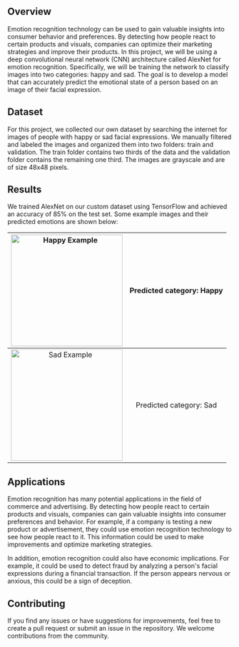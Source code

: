 ## Overview

Emotion recognition technology can be used to gain valuable insights into consumer behavior and preferences. By detecting how people react to certain products and visuals, companies can optimize their marketing strategies and improve their products. In this project, we will be using a deep convolutional neural network (CNN) architecture called AlexNet for emotion recognition. Specifically, we will be training the network to classify images into two categories: happy and sad. The goal is to develop a model that can accurately predict the emotional state of a person based on an image of their facial expression.

## Dataset

For this project, we collected our own dataset by searching the internet for images of people with happy or sad facial expressions. We manually filtered and labeled the images and organized them into two folders: train and validation. The train folder contains two thirds of the data and the validation folder contains the remaining one third. The images are grayscale and are of size 48x48 pixels.

## Results

We trained AlexNet on our custom dataset using TensorFlow and achieved an accuracy of 85% on the test set. Some example images and their predicted emotions are shown below:

<img src="https://www.allprodad.com/wp-content/uploads/2021/03/05-12-21-happy-people.jpg" alt="Happy Example" width="250"/>  |  Predicted category: Happy
:-------------------------:|:-------------------------:
<img src="https://sa1s3optim.patientpop.com/assets/images/provider/photos/2197018.jpg" alt="Sad Example" width="250"/>  |  Predicted category: Sad

## Applications

Emotion recognition has many potential applications in the field of commerce and advertising. By detecting how people react to certain products and visuals, companies can gain valuable insights into consumer preferences and behavior. For example, if a company is testing a new product or advertisement, they could use emotion recognition technology to see how people react to it. This information could be used to make improvements and optimize marketing strategies.

In addition, emotion recognition could also have economic implications. For example, it could be used to detect fraud by analyzing a person's facial expressions during a financial transaction. If the person appears nervous or anxious, this could be a sign of deception.

## Contributing

If you find any issues or have suggestions for improvements, feel free to create a pull request or submit an issue in the repository. We welcome contributions from the community.
